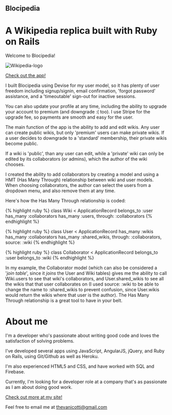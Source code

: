 ## Blocipedia

# A Wikipedia replica built with Ruby on Rails

Welcome to Blocipedia!

![Wikipedia-logo](https://upload.wikimedia.org/wikipedia/en/thumb/8/80/Wikipedia-logo-v2.svg/500px-Wikipedia-logo-v2.svg.png)

[Check out the app!](https://mysterious-retreat-59118.herokuapp.com/)

I built Blocipedia using Devise for my user model, so it has plenty of user freedom including signup/signin, email confirmation, 'forgot password' assistance, and a 'timeoutable' sign-out for inactive sessions.

You can also update your profile at any time, including the ability to upgrade your account to premium (and downgrade :( too). I use Stripe for the upgrade fee, so payments are smooth and easy for the user.

The main function of the app is the ability to add and edit wikis. Any user can create public wikis, but only 'premium' users can make private wikis. If a user decides to downgrade to a 'standard' membership, their private wikis become public.

If a wiki is 'public', than any user can edit, while a 'private' wiki can only be edited by its collaborators (or admins), which the author of the wiki chooses.

I created the ability to add collaborators by creating a model and using a HMT (Has Many Through) relationship between wiki and user models. When choosing collaborators, the author can select the users from a dropdown menu, and also remove them at any time.

Here's how the Has Many Through relationship is coded:

{% highlight ruby %}
class Wiki < ApplicationRecord
  belongs_to :user
  has_many :collaborators
  has_many :users, through: :collaborators
{% endhighlight %}

{% highlight ruby %}
class User < ApplicationRecord
  has_many :wikis
  has_many :collaborators
  has_many :shared_wikis, through: :collaborators, source: :wiki
{% endhighlight %}

{% highlight ruby %}
class Collaborator < ApplicationRecord
  belongs_to :user
  belongs_to :wiki
{% endhighlight %}

In my example, the Collaborator model (which can also be considered a '*join table*', since it *joins* the User and Wiki tables) gives me the ability to call Wiki.users to see that wiki's collaborators, and User.shared_wikis to see all the wikis that that user collaborates on (I used source: :wiki to be able to change the name to :shared_wikis to prevent confusion, since User.wikis would return the wikis where that user is the author). The Has Many Through relationship is a great tool to have in your belt.

# About me

I'm a developer who's passionate about writing good code and loves the satisfaction of solving problems.

I've developed several apps using JavaScript, AngularJS, jQuery, and Ruby on Rails, using Git/Github as well as Heroku.

I'm also experienced HTML5 and CSS, and have worked with SQL and Firebase.

Currently, I'm looking for a developer role at a company that's as passionate as I am about doing good work.

[Check out more at my site!](http://stevevancott.com)

Feel free to email me at thevanicotti@gmail.com
